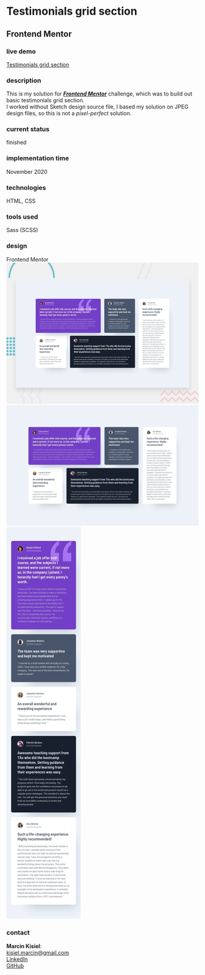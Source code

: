 # Testimonials grid section

## Frontend Mentor

### live demo

[Testimonials grid section](https://marcinkisiel.github.io/frontend-mentor-testimonials-grid-section/)

### description

This is my solution for **_[Frontend Mentor](https://www.frontendmentor.io/challenges/testimonials-grid-section-Nnw6J7Un7)_** challenge, which was to build out basic testimonials grid section.<br/>
I worked without Sketch design source file, I based my solution on JPEG design files, so this is not a _pixel-perfect_ solution.

### current status

finished

### implementation time

November 2020

### technologies

HTML, CSS

### tools used

Sass (SCSS)

### design

Frontend Mentor
<br/>
![Design preview](design/desktop-preview.jpg)
![Design preview](design/desktop-design.jpg)
![Design preview](design/mobile-design.jpg)

### contact

**Marcin Kisiel**:
<br/>
[kisiel.marcin@gmail.com](mailto:kisiel.marcin@gmail.com)
<br/>
[LinkedIn](https://www.linkedin.com/in/marcin-kisiel/)
<br/>
[GitHub](https://github.com/marcinkisiel)
<br/>
